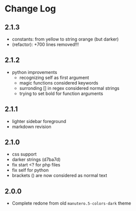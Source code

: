 # Change Log

## 2.1.3

- constants: from yellow to string orange (but darker)
- (refactor): +700 lines removed!!!

## 2.1.2

- python improvements
  + recognizing self as first argument
  + magic functions considered keywords
  + surronding [] in regex considered normal strings
  + trying to set bold for function arguments

## 2.1.1

- lighter sidebar foreground
- markdown revision

## 2.1.0

- css support
- darker strings (d7ba7d)
- fix start <? for php files
- fix self for python
- brackets () are now considered as normal text

## 2.0.0

- Complete redone from old `manutero.5-colors-dark` theme
